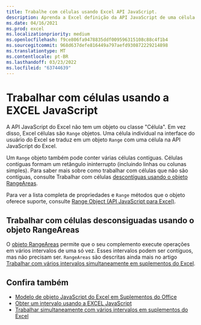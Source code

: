 ```yaml
---
title: Trabalhe com células usando Excel API JavaScript.
description: Aprenda a Excel definição da API JavaScript de uma célula e saiba como trabalhar com células.
ms.date: 04/16/2021
ms.prod: excel
ms.localizationpriority: medium
ms.openlocfilehash: f9ce806fa9478835ddf009596315108c88c4f1b4
ms.sourcegitcommit: 968d637defe816449a797aefd930872229214898
ms.translationtype: MT
ms.contentlocale: pt-BR
ms.lasthandoff: 03/23/2022
ms.locfileid: "63744639"
---
```

# <a name="work-with-cells-using-the-excel-javascript-api"></a>Trabalhar com células usando a EXCEL JavaScript

A API JavaScript do Excel não tem um objeto ou classe "Célula". Em vez disso, Excel células são `Range` objetos. Uma célula individual na interface do usuário do Excel se traduz em um objeto `Range` com uma célula na API JavaScript do Excel.

Um `Range` objeto também pode conter várias células contíguas. Células contíguas formam um retângulo ininterrupto (incluindo linhas ou colunas simples). Para saber mais sobre como trabalhar com células que não são contíguas, consulte Trabalhar com células [descontíguas usando o objeto RangeAreas](#work-with-discontiguous-cells-using-the-rangeareas-object).

Para ver a lista completa de propriedades e `Range` métodos que o objeto oferece suporte, consulte [Range Object (API JavaScript para Excel)](/javascript/api/excel/excel.range).

## <a name="work-with-discontiguous-cells-using-the-rangeareas-object"></a>Trabalhar com células desconsiguadas usando o objeto RangeAreas

O [objeto RangeAreas](/javascript/api/excel/excel.rangeareas) permite que o seu complemento execute operações em vários intervalos de uma só vez. Esses intervalos podem ser contíguos, mas não precisam ser. `RangeAreas` são descritas ainda mais no artigo [Trabalhar com vários intervalos simultaneamente em suplementos do Excel](excel-add-ins-multiple-ranges.md).

## <a name="see-also"></a>Confira também

- [Modelo de objeto JavaScript do Excel em Suplementos do Office](excel-add-ins-core-concepts.md)
- [Obter um intervalo usando a EXCEL JavaScript](excel-add-ins-ranges-get.md)
- [Trabalhar simultaneamente com vários intervalos em suplementos do Excel](excel-add-ins-multiple-ranges.md)
